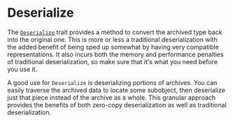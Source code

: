# Deserialize

The [`Deserialize`](https://docs.rs/rkyv/latest/rkyv/trait.Deserialize.html) trait provides a method
to convert the archived type back into the original one. This is more or less a traditional
deserialization with the added benefit of being sped up somewhat by having very compatible
representations. It also incurs both the memory and performance penalties of traditional
deserialization, so make sure that it's what you need before you use it.

A good use for `Deserialize` is deserializing portions of archives. You can easily traverse the
archived data to locate some subobject, then deserialize just that piece instead of the archive as a
whole. This granular approach provides the benefits of both zero-copy deserialization as well as
traditional deserialization.